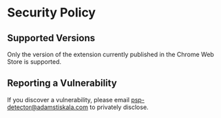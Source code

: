 # Security Policy

## Supported Versions

Only the version of the extension currently published in the Chrome Web
Store is supported.

## Reporting a Vulnerability

If you discover a vulnerability, please email psp-detector@adamstiskala.com
to privately disclose.

